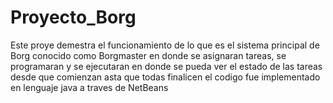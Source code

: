 # Proyecto_Borg
Este proye demestra  el funcionamiento de lo que es el sistema principal de Borg conocido como Borgmaster  en donde se asignaran tareas, se programaran y se ejecutaran en donde se pueda ver el estado de las tareas desde que comienzan asta que todas finalicen 
el codigo fue implementado en lenguaje java a traves de NetBeans
